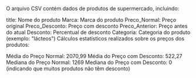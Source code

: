 O arquivo CSV contém dados de produtos de supermercado, incluindo:

title: Nome do produto
Marca: Marca do produto
Preco_Normal: Preço original
Preco_Desconto: Preço com desconto
Preco_Anterior: Preço antes do atual
Desconto: Percentual de desconto
Categoria: Categoria do produto (exemplo: "lácteos")
Cálculos estatísticos realizados sobre os preços dos produtos:

Média do Preço Normal: 2070,99
Média do Preço com Desconto: 522,27
Mediana do Preço Normal: 1269
Mediana do Preço com Desconto: 0 (indicando que muitos produtos não têm desconto)
